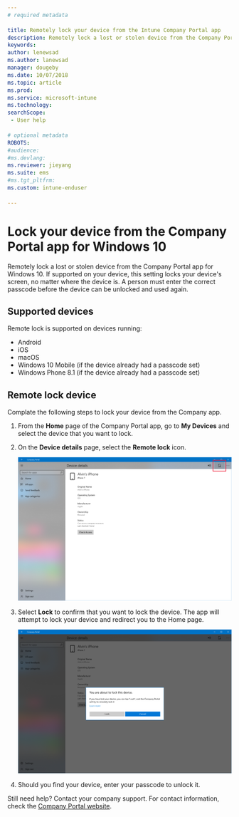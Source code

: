 ```yaml
---
# required metadata

title: Remotely lock your device from the Intune Company Portal app
description: Remotely lock a lost or stolen device from the Company Portal app for Windows 10
keywords:
author: lenewsad
ms.author: lanewsad
manager: dougeby
ms.date: 10/07/2018
ms.topic: article
ms.prod:
ms.service: microsoft-intune
ms.technology:
searchScope:
 - User help

# optional metadata
ROBOTS:  
#audience:
#ms.devlang:
ms.reviewer: jieyang
ms.suite: ems
#ms.tgt_pltfrm:
ms.custom: intune-enduser

---
```


# Lock your device from the Company Portal app for Windows 10

Remotely lock a lost or stolen device from the Company Portal app for Windows 10. If supported on your device, this setting locks your device's screen, no matter where the device is. A person must enter the correct passcode before the device can be unlocked and used again.

## Supported devices

Remote lock is supported on devices running:  

  * Android
  * iOS
  * macOS
  * Windows 10 Mobile (if the device already had a passcode set)
  * Windows Phone 8.1 (if the device already had a passcode set) 
  
## Remote lock device
Complate the following steps to lock your device from the Company app.  

1. From the **Home** page of the Company Portal app, go to **My Devices** and select the device that you want to lock.

2. On the **Device details** page, select the **Remote lock** icon.  


   ![Screenshot of Company Portal app, Device details page, highlighting Remote lock icon.](./media/1804_remote_lock_Windows_CPapp_05.png)  

3. Select **Lock** to confirm that you want to lock the device. The app will attempt to lock your device and redirect you to the Home page.  


   ![Screenshot of Company Portal app, Device details page, Remote lock confirmation prompt.](./media/1804_remote_lock_Windows_CPapp_06.png)  

4. Should you find your device, enter your passcode to unlock it.  

Still need help? Contact your company support. For contact information, check the [Company Portal website](https://go.microsoft.com/fwlink/?linkid=2010980).
